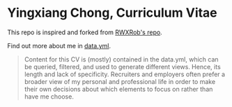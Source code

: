 # Yingxiang Chong, Curriculum Vitae

This repo is inspired and forked from [RWXRob's repo](https://github.com/rwxrob/cv).

Find out more about me in [data.yml](data.yml).

> Content for this CV is (mostly) contained in the data.yml,
which can be queried, filtered, and used to generate different views.
Hence, its length and lack of specificity. Recruiters and employers
often prefer a broader view of my personal and professional life in
order to make their own decisions about which elements to focus on
rather than have me choose.
